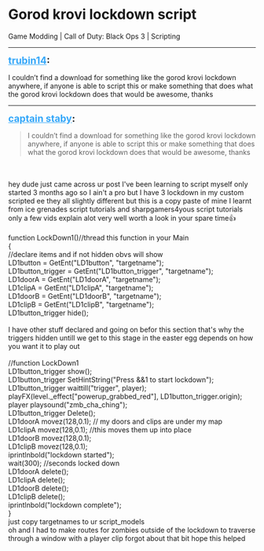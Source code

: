 # Gorod krovi lockdown script
Game Modding | Call of Duty: Black Ops 3 | Scripting

---
<strong style="font-size: 1.4em;"><span style="text-decoration: underline;text-decoration-color: #34a7f9;"><span style="color:#34a7f9;">trubin14</span></span>:</strong>

<p>I couldn’t find a download for something like the gorod krovi lockdown anywhere, if anyone is able to script this or make something that does what the gorod krovi lockdown does that would be awesome, thanks</p>

---
<strong style="font-size: 1.4em;"><span style="text-decoration: underline;text-decoration-color: #34a7f9;"><span style="color:#34a7f9;">captain staby</span></span>:</strong>

<p><blockquote>I couldn’t find a download for something like the gorod krovi lockdown anywhere, if anyone is able to script this or make something that does what the gorod krovi lockdown does that would be awesome, thanks<br /></blockquote><br /><br />hey dude just came across ur post I&#39;ve been learning to script myself only started 3 months ago so I ain&#39;t a pro but I have 3 lockdown in my custom scripted ee they all slightly different but this is a copy paste of mine I learnt from ice grenades script tutorials and sharpgamers4yous script tutorials only a few vids explain alot very well worth a look in your spare time&#128077;<br /><br />function LockDown1()//thread this function in your Main<br />{<br />//declare items and if not hidden obvs will show<br />LD1button = GetEnt(&quot;LD1button&quot;, &quot;targetname&quot;);<br />LD1button_trigger = GetEnt(&quot;LD1button_trigger&quot;, &quot;targetname&quot;);<br />LD1doorA = GetEnt(&quot;LD1doorA&quot;, &quot;targetname&quot;);<br />LD1clipA = GetEnt(&quot;LD1clipA&quot;, &quot;targetname&quot;);<br />LD1doorB = GetEnt(&quot;LD1doorB&quot;, &quot;targetname&quot;);<br />LD1clipB = GetEnt(&quot;LD1clipB&quot;, &quot;targetname&quot;);<br />LD1button_trigger hide();<br /><br />I have other stuff declared and going on befor this section that&#39;s why the triggers hidden untill we get to this stage in the easter egg depends on how you want it to play out<br /><br />//function LockDown1<br />LD1button_trigger show();<br />LD1button_trigger SetHintString(&quot;Press &amp;&amp;1 to start lockdown&quot;);<br />LD1button_trigger waittill(&quot;trigger&quot;, player);<br />playFX(level._effect[&quot;powerup_grabbed_red&quot;], LD1button_trigger.origin);<br />player playsound(&quot;zmb_cha_ching&quot;);<br />LD1button_trigger Delete();<br />LD1doorA movez(128,0.1); // my doors and clips are under my map<br />LD1clipA movez(128,0.1); //this moves them up into place<br />LD1doorB movez(128,0.1);<br />LD1clipB movez(128,0.1);<br />iprintlnbold(&quot;lockdown started&quot;);<br />wait(300); //seconds locked down<br />LD1doorA delete();<br />LD1clipA delete();<br />LD1doorB delete();<br />LD1clipB delete();<br />iprintlnbold(&quot;lockdown complete&quot;);<br />}<br />just copy targetnames to ur script_models <br />oh and I had to make routes for zombies outside of the lockdown to traverse through a window with a player clip forgot about that bit hope this helped</p>
